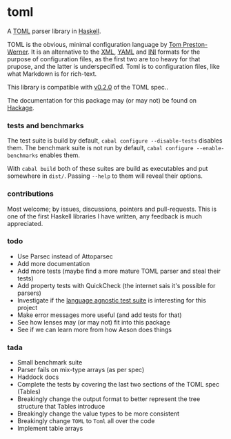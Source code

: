 toml
====

A [TOML](https://github.com/mojombo/toml) parser library in [Haskell](http://haskell-lang.org).

TOML is the obvious, minimal configuration language by
[Tom Preston-Werner](https://github.com/mojombo).
It is an alternative to the [XML](http://www.w3.org/TR/REC-xml/),
[YAML](http://www.yaml.org/spec/1.2/spec.html) and
[INI](http://en.wikipedia.org/wiki/INI_file) formats for the purpose of
configuration files, as the first two are too heavy for that prupose,
and the latter is underspecified.
Toml is to configuration files, like what Markdown is for rich-text.

This library is compatible with
[v0.2.0](https://github.com/toml-lang/toml/releases/tag/v0.2.0)
of the TOML spec..

The documentation for this package may (or may not) be found on [Hackage](https://hackage.haskell.org/package/toml).


### tests and benchmarks

The test suite is build by default, `cabal configure --disable-tests` disables them.
The benchmark suite is not run by default, `cabal configure --enable-benchmarks` enables them.

With `cabal build` both of these suites are build as executables and
put somewhere in `dist/`. Passing `--help` to them will reveal their
options.


### contributions

Most welcome; by issues, discussions, pointers and pull-requests.
This is one of the first Haskell libraries I have written, any
feedback is much appreciated.


### todo

* Use Parsec instead of Attoparsec
* Add more documentation
* Add more tests (maybe find a more mature TOML parser and steal their tests)
* Add property tests with QuickCheck (the internet sais it's possible for parsers)
* Investigate if the [language agnostic test suite](https://github.com/BurntSushi/toml-test) is interesting for this project
* Make error messages more useful (and add tests for that)
* See how lenses may (or may not) fit into this package
* See if we can learn more from how Aeson does things


### tada

* Small benchmark suite
* Parser fails on mix-type arrays (as per spec)
* Haddock docs
* Complete the tests by covering the last two sections of the TOML spec (Tables)
* Breakingly change the output format to better represent the tree structure that Tables introduce
* Breakingly change the value types to be more consistent
* Breakingly change `TOML` to `Toml` all over the code
* Implement table arrays
